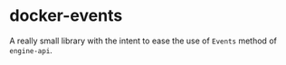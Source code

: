 # docker-events

A really small library with the intent to ease the use of `Events`
method of `engine-api`.

```go

```
